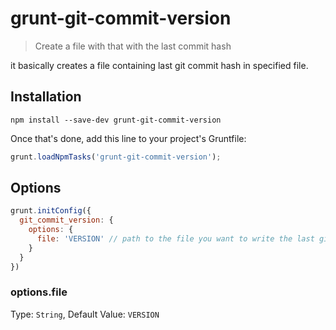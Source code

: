 # grunt-git-commit-version

> Create a file with that with the last commit hash

it basically creates a file containing last git commit hash in specified file.

## Installation

```shell
npm install --save-dev grunt-git-commit-version
```

Once that's done, add this line to your project's Gruntfile:

```javascript
grunt.loadNpmTasks('grunt-git-commit-version');
```

## Options

```javascript
grunt.initConfig({
  git_commit_version: {
    options: {
      file: 'VERSION' // path to the file you want to write the last git commit hash
    }
  }
})
```

### options.file
Type: `String`, Default Value: `VERSION`
